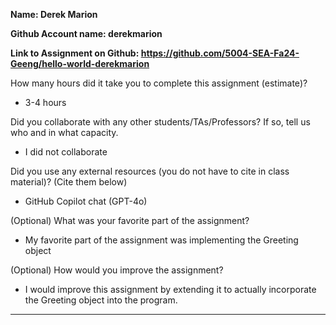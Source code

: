 **Name: Derek Marion**

**Github Account name: derekmarion**

**Link to Assignment on Github: https://github.com/5004-SEA-Fa24-Geeng/hello-world-derekmarion**

How many hours did it take you to complete this assignment (estimate)?

* 3-4 hours

Did you collaborate with any other students/TAs/Professors? If so, tell us who and in what
capacity.

* I did not collaborate
  
Did you use any external resources (you do not have to cite in class material)? (Cite them below)

* GitHub Copilot chat (GPT-4o)


(Optional) What was your favorite part of the assignment?

* My favorite part of the assignment was implementing the Greeting object

(Optional) How would you improve the assignment?

* I would improve this assignment by extending it to actually incorporate the Greeting object into the program.
---
